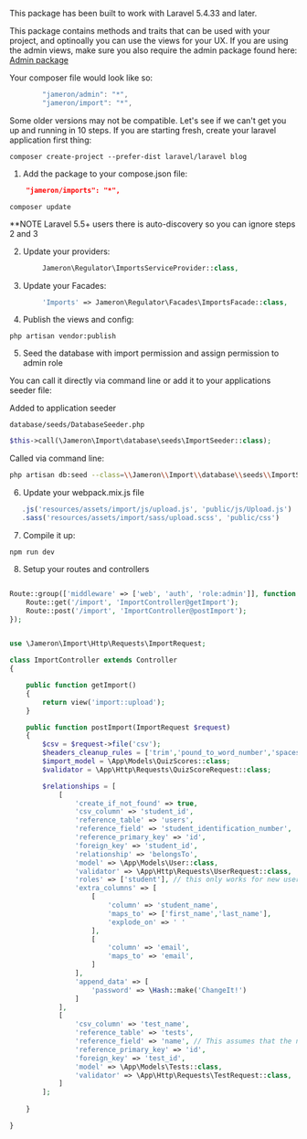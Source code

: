 This package has been built to work with Laravel 5.4.33 and later. 

This package contains methods and traits that can be used with your project, and optinoally you can use the views for your UX. If you are using the admin views, make sure you also require the admin package found here: [Admin package](https://github.com/jameron/admin)

Your composer file would look like so:

```js
        "jameron/admin": "*",
        "jameron/import": "*",
```

Some older versions may not be compatible. Let's see if we can't get you up and running in 10 steps. If you are starting fresh, create your laravel application first thing:

    composer create-project --prefer-dist laravel/laravel blog

1) Add the package to your compose.json file:

```json
    "jameron/imports": "*",
```

```
composer update
```

**NOTE  Laravel 5.5+ users there is auto-discovery so you can ignore steps 2 and 3

2) Update your providers:

```php
        Jameron\Regulator\ImportsServiceProvider::class,
```

3) Update your Facades:

```php
        'Imports' => Jameron\Regulator\Facades\ImportsFacade::class,
```

4) Publish the views and config:

```
php artisan vendor:publish
```

5) Seed the database with import permission and assign permission to admin role

You can call it directly via command line or add it to your applications seeder file:

Added to application seeder

`database/seeds/DatabaseSeeder.php`

```php
$this->call(\Jameron\Import\database\seeds\ImportSeeder::class);
```

Called via command line:

```bash
php artisan db:seed --class=\\Jameron\\Import\\database\\seeds\\ImportSeeder
```

6) Update your webpack.mix.js file

```javascript
   .js('resources/assets/import/js/upload.js', 'public/js/Upload.js')
   .sass('resources/assets/import/sass/upload.scss', 'public/css')
```

7) Compile it up:

```
npm run dev
```


8) Setup your routes and controllers


```php

Route::group(['middleware' => ['web', 'auth', 'role:admin']], function () {
    Route::get('/import', 'ImportController@getImport');
    Route::post('/import', 'ImportController@postImport');
});
```

```php

use \Jameron\Import\Http\Requests\ImportRequest;

class ImportController extends Controller
{

    public function getImport()
    {
        return view('import::upload');
    }

    public function postImport(ImportRequest $request)
    { 
        $csv = $request->file('csv');
        $headers_cleanup_rules = ['trim','pound_to_word_number','spaces_to_underscores', 'remove_special_characters','lowercase'];
        $import_model = \App\Models\QuizScores::class;
        $validator = \App\Http\Requests\QuizScoreRequest::class;

        $relationships = [
            [
                'create_if_not_found' => true,
                'csv_column' => 'student_id',
                'reference_table' => 'users',
                'reference_field' => 'student_identification_number',
                'reference_primary_key' => 'id',
                'foreign_key' => 'student_id',
                'relationship' => 'belongsTo',
                'model' => \App\Models\User::class,
                'validator' => \App\Http\Requests\UserRequest::class,
                'roles' => ['student'], // this only works for new users with the regulator package installed
                'extra_columns' => [
                    [
                        'column' => 'student_name',
                        'maps_to' => ['first_name','last_name'],
                        'explode_on' => ' '
                    ],
                    [
                        'column' => 'email',
                        'maps_to' => 'email',
                    ]
                ],
                'append_data' => [
                    'password' => \Hash::make('ChangeIt!')
                ]
            ],
            [
                'csv_column' => 'test_name',
                'reference_table' => 'tests',
                'reference_field' => 'name', // This assumes that the name field on the tests table has a rule that forces unique
                'reference_primary_key' => 'id', 
                'foreign_key' => 'test_id',
                'model' => \App\Models\Tests::class,
                'validator' => \App\Http\Requests\TestRequest::class,
            ] 
        ];
        
    }

}
```
